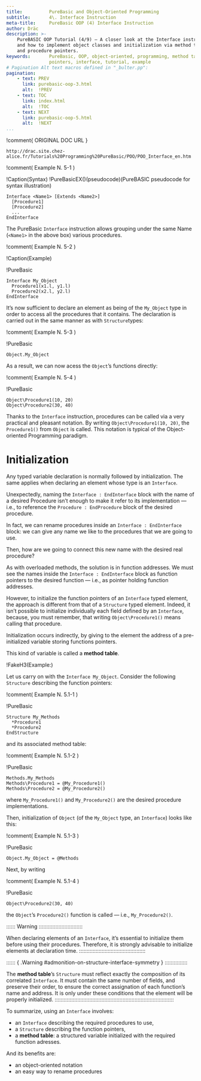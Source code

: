 ```yaml
---
title:          PureBasic and Object-Oriented Programming
subtitle:       4\. Interface Instruction
meta-title:     PureBasic OOP (4) Interface Instruction
author: Dräc
description: >-
    PureBASIC OOP Tutorial (4/9) — A closer look at the Interface instruction
    and how to implement object classes and initialization via method tables
    and procedure pointers.
keywords:       PureBasic, OOP, object-oriented, programming, method table,
                pointers, interface, tutorial, example
# Pagination Alt text macros defined in "_bulter.pp":
pagination:
    - text: PREV
      link: purebasic-oop-3.html
      alt:  !PREV
    - text: TOC
      link: index.html
      alt:  !TOC 
    - text: NEXT
      link: purebasic-oop-5.html
      alt:  !NEXT
...
```


!comment{   ORIGINAL DOC URL   }
~~~~~~~~~~~~~~~~~~~~~~~~~~~~~~~~~~~~~~~~~~~~~~~~~~~~~~~~~~~~~~~~~~~~~~~~
http://drac.site.chez-alice.fr/Tutorials%20Programming%20PureBasic/POO/POO_Interface_en.htm
~~~~~~~~~~~~~~~~~~~~~~~~~~~~~~~~~~~~~~~~~~~~~~~~~~~~~~~~~~~~~~~~~~~~~~~~

!comment( Example N. 5-1 )

!Caption(Syntax)
!PureBasicEX()(pseudocode)(PureBASIC pseudocode for syntax illustration)
~~~~~~~~~~~~~~~~~~~~~~~~~~~~~~~~~~~~~~~~~~~~~~~~~~~~~~~~~~~~~~~~~~~~~~~~
Interface <Name1> [Extends <Name2>]
  [Procedure1]
  [Procedure2]
  ...
EndInterface
~~~~~~~~~~~~~~~~~~~~~~~~~~~~~~~~~~~~~~~~~~~~~~~~~~~~~~~~~~~~~~~~~~~~~~~~


The PureBasic `Interface` instruction allows grouping under the same Name (`<Name1>` in the above box) various procedures.

!comment( Example N. 5-2 )

!Caption(Example)

!PureBasic
~~~~~~~~~~~~~~~~~~~~~~~~~~~~~~~~~~~~~~~~~~~~~~~~~~~~~~~~~~~~~~~~~~~~~~~~
Interface My_Object
  Procedure1(x1.l, y1.l)
  Procedure2(x2.l, y2.l)
EndInterface
~~~~~~~~~~~~~~~~~~~~~~~~~~~~~~~~~~~~~~~~~~~~~~~~~~~~~~~~~~~~~~~~~~~~~~~~


It’s now sufficient to declare an element as being of the `My_Object` type in order to access all the procedures that it contains. The declaration is carried out in the same manner as with `Structure`types:

!comment( Example N. 5-3 )

!PureBasic
~~~~~~~~~~~~~~~~~~~~~~~~~~~~~~~~~~~~~~~~~~~~~~~~~~~~~~~~~~~~~~~~~~~~~~~~
Object.My_Object
~~~~~~~~~~~~~~~~~~~~~~~~~~~~~~~~~~~~~~~~~~~~~~~~~~~~~~~~~~~~~~~~~~~~~~~~


As a result, we can now acess the `Object`’s functions directly:

!comment( Example N. 5-4 )

!PureBasic
~~~~~~~~~~~~~~~~~~~~~~~~~~~~~~~~~~~~~~~~~~~~~~~~~~~~~~~~~~~~~~~~~~~~~~~~
Object\Procedure1(10, 20)
Object\Procedure2(30, 40)
~~~~~~~~~~~~~~~~~~~~~~~~~~~~~~~~~~~~~~~~~~~~~~~~~~~~~~~~~~~~~~~~~~~~~~~~


Thanks to the `Interface` instruction, procedures can be called via a very practical and pleasant notation.
By writing `Object\Procedure1(10, 20)`, the `Procedure1()` from `Object` is called.
This notation is typical of the Object-oriented Programming paradigm.

# Initialization

Any typed variable declaration is normally followed by initialization. The same applies when declaring an element whose type is an `Interface`.

Unexpectedly, naming the `Interface : EndInterface` block with the name of a desired Procedure isn’t enough to make it refer to its implementation — i.e., to reference the `Procedure : EndProcedure` block of the desired procedure.

In fact, we can rename procedures inside an `Interface : EndInterface` block: we can give any name we like to the procedures that we are going to use.

Then, how are we going to connect this new name with the desired real procedure?

As with overloaded methods, the solution is in function addresses.
We must see the names inside the `Interface : EndInterface` block as function pointers to the desired function — i.e., as pointer holding function addresses.

However, to initialize the function pointers of an `Interface` typed element, the approach is different from that of a `Structure` typed element.
Indeed, it isn’t possible to initialize individually each field defined by an `Interface`, because, you must remember, that writing `Object\Procedure1()` means calling that procedure.

Initialization occurs indirectly, by giving to the element the address of a pre-initialized variable storing functions pointers.

This kind of variable is called a **method table**.

!FakeH3(Example:)

Let us carry on with the `Interface My_Object`.
Consider the following `Structure` describing the function pointers:

!comment( Example N. 5.1-1 )

!PureBasic
~~~~~~~~~~~~~~~~~~~~~~~~~~~~~~~~~~~~~~~~~~~~~~~~~~~~~~~~~~~~~~~~~~~~~~~~
Structure My_Methods
  *Procedure1
  *Procedure2
EndStructure
~~~~~~~~~~~~~~~~~~~~~~~~~~~~~~~~~~~~~~~~~~~~~~~~~~~~~~~~~~~~~~~~~~~~~~~~


and its associated method table:

!comment( Example N. 5.1-2 )

!PureBasic
~~~~~~~~~~~~~~~~~~~~~~~~~~~~~~~~~~~~~~~~~~~~~~~~~~~~~~~~~~~~~~~~~~~~~~~~
Methods.My_Methods
Methods\Procedure1 = @My_Procedure1()
Methods\Procedure2 = @My_Procedure2()
~~~~~~~~~~~~~~~~~~~~~~~~~~~~~~~~~~~~~~~~~~~~~~~~~~~~~~~~~~~~~~~~~~~~~~~~


where `My_Procedure1()` and `My_Procedure2()` are the desired procedure implementations.

Then, initialization of `Object` (of the `My_Object` type, an `Interface`) looks like this:

!comment( Example N. 5.1-3 )

!PureBasic
~~~~~~~~~~~~~~~~~~~~~~~~~~~~~~~~~~~~~~~~~~~~~~~~~~~~~~~~~~~~~~~~~~~~~~~~
Object.My_Object = @Methods
~~~~~~~~~~~~~~~~~~~~~~~~~~~~~~~~~~~~~~~~~~~~~~~~~~~~~~~~~~~~~~~~~~~~~~~~


Next, by writing

!comment( Example N. 5.1-4 )

!PureBasic
~~~~~~~~~~~~~~~~~~~~~~~~~~~~~~~~~~~~~~~~~~~~~~~~~~~~~~~~~~~~~~~~~~~~~~~~
Object\Procedure2(30, 40)
~~~~~~~~~~~~~~~~~~~~~~~~~~~~~~~~~~~~~~~~~~~~~~~~~~~~~~~~~~~~~~~~~~~~~~~~


the `Object`’s `Procedure2()` function is called — i.e., `My_Procedure2()`.

:::::: Warning :::::::::::::::::::::::::::::

When declaring elements of an `Interface`, it’s essential to initialize them before using their procedures. Therefore, it is strongly advisable to initialize elements at declaration time.
::::::::::::::::::::::::::::::::::::::::::::


:::::: { .Warning #admonition-on-structure-interface-symmetry } :::::::::::::::

The **method table**’s `Structure` must reflect exactly the composition of its correlated `Interface`.
It must contain the same number of fields, and preserve their order, to ensure the correct assignation of each function’s name and address.
It is only under these conditions that the element will be properly initialized.
:::::::::::::::::::::::::::::::::::::::::::::::::::::::::::::::::::::::::::::::


To summarize, using an `Interface` involves:

* an `Interface` describing the required procedures to use,
* a `Structure` describing the function pointers,
* a **method table**: a structured variable initialized with the required function adresses.

And its benefits are:

* an object-oriented notation
* an easy way to rename procedures
